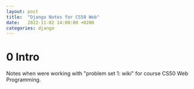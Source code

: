 ```yaml
---
layout: post
title:  "Django Notes for CS50 Web"
date:   2022-11-02 14:00:00 +0200
categories: django
---
```


# 0 Intro
Notes when were working with "problem set 1: wiki" for course CS50 Web Programming.

